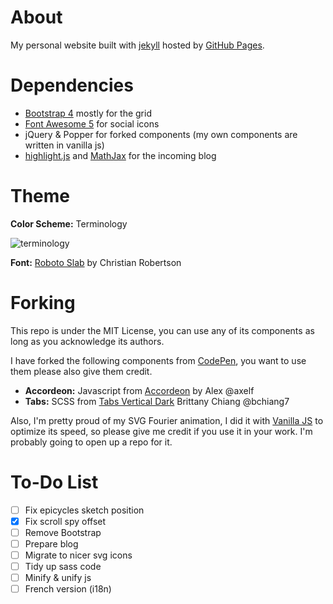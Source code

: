 # About

My personal website built with [jekyll](https://jekyllrb.com)
hosted by [GitHub Pages](https://pages.github.com/).

# Dependencies

- [Bootstrap 4](https://getbootstrap.com) mostly for the grid
- [Font Awesome 5](https://fontawesome.com/) for social icons
- jQuery & Popper for forked components (my own components are written in vanilla js)
- [highlight.js](https://highlightjs.org/) and [MathJax](https://www.mathjax.org/) for the incoming blog

# Theme

**Color Scheme:** Terminology

![terminology](https://visme.co/blog/wp-content/uploads/2016/09/website23-1024x512.jpg)

**Font:** [Roboto Slab](https://fonts.google.com/specimen/Roboto+Slab) by Christian Robertson

# Forking

This repo is under the MIT License, you can use any of its components
as long as you acknowledge its authors.

I have forked the following components from [CodePen](https://codepen.io/),
you want to use them please also give them credit.
- **Accordeon:** Javascript from [Accordeon](https://codepen.io/axelf/pen/jPNmYP) by Alex @axelf
- **Tabs:** SCSS from [Tabs Vertical Dark](https://codepen.io/bchiang7/pen/mjzMbj) Brittany Chiang @bchiang7

Also, I'm pretty proud of my SVG Fourier animation,
I did it with [Vanilla JS](http://vanilla-js.com/) to optimize its speed,
so please give me credit if you use it in your work.
I'm probably going to open up a repo for it.

# To-Do List
- [ ] Fix epicycles sketch position
- [x] Fix scroll spy offset
- [ ] Remove Bootstrap
- [ ] Prepare blog
- [ ] Migrate to nicer svg icons
- [ ] Tidy up sass code
- [ ] Minify & unify js
- [ ] French version (i18n)